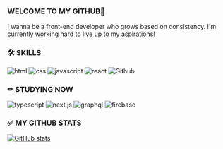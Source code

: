   
### WELCOME TO MY GITHUB💜

I wanna be a front-end developer who grows based on consistency. I'm currently working hard to live up to my aspirations!

### 🛠 SKILLS
![html](https://img.shields.io/badge/html-e34f26?style=for-the-badge&logo=html5&logoColor=white)&nbsp;![css](https://img.shields.io/badge/css-1572b6?style=for-the-badge&logo=css3&logoColor=white)&nbsp;![javascript](https://img.shields.io/badge/javascript-f7df1e?style=for-the-badge&logo=javascript&logoColor=white)&nbsp;![react](https://img.shields.io/badge/react-444444?style=for-the-badge&logo=react)&nbsp;![Github](https://img.shields.io/badge/github-181717?style=for-the-badge&logo=github)

### ✏ STUDYING NOW
![typescript](https://img.shields.io/badge/typescript-3178C6?style=for-the-badge&logo=typescript&logoColor=white)&nbsp;![next.js](https://img.shields.io/badge/next.js-000000?style=for-the-badge&logo=next.js&logoColor=white)&nbsp;![graphql](https://img.shields.io/badge/graphql-E10098?style=for-the-badge&logo=graphql&logoColor=white)&nbsp;![firebase](https://img.shields.io/badge/firebase-ffca28?style=for-the-badge&logo=firebase&logoColor=white)


### ✅ MY GITHUB STATS
[![GitHub stats](https://github-readme-stats.vercel.app/api?username=hheeseung)](https://github.com/hheeseung/github-readme-stats)

